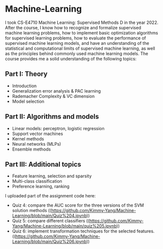 # Machine-Learning

I took CS-E4710 Machine Learning: Supervised Methods D in the year 2022. After the course, I know how to recognize and formalize supervised machine learning problems, how to implement basic optimization algorithms for supervised learning problems, how to evaluate the performance of supervised machine learning models, and have an understanding of the statistical and computational limits of supervised machine learning, as well as the principles behind commonly used machine learning models. The course provides me a solid understanding of the following topics:
 
## Part I: Theory 

- Introduction
- Generalization error analysis & PAC learning
- Rademacher Complexity & VC dimension
- Model selection
## Part II: Algorithms and models 

- Linear models: perceptron, logistic regression
- Support vector machines
- Kernel methods
- Neural networks (MLPs)
- Ensemble methods

## Part III: Additional topics

- Feature learning, selection and sparsity
- Multi-class classification
- Preference learning, ranking

I uploaded part of the assignment code here:

- Quiz 4: compare the AUC score for the three versions of the SVM solution methods ((https://github.com/Kimmy-Yang/Machine-Learning/blob/main/Quiz%204.ipynb))
- Quiz 5: compare different classifiers  ((https://github.com/Kimmy-Yang/Machine-Learning/blob/main/quiz%205.ipynb))
- Quiz 6: implement transformation techniques for the selected features. ((https://github.com/Kimmy-Yang/Machine-Learning/blob/main/Quiz%206.ipynb))

